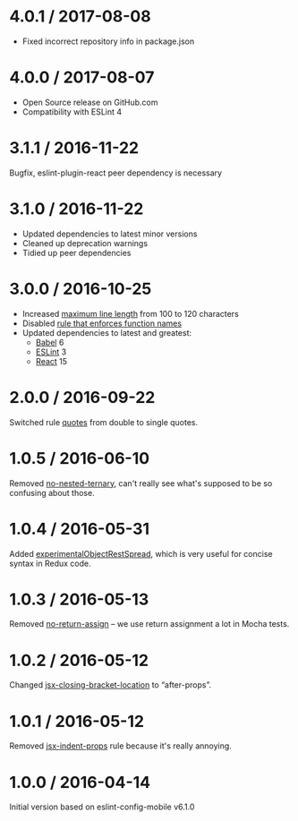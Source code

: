 4.0.1 / 2017-08-08
==================

* Fixed incorrect repository info in package.json

4.0.0 / 2017-08-07
==================

* Open Source release on GitHub.com
* Compatibility with ESLint 4

3.1.1 / 2016-11-22
==================

Bugfix, eslint-plugin-react peer dependency is necessary

3.1.0 / 2016-11-22
==================

* Updated dependencies to latest minor versions
* Cleaned up deprecation warnings
* Tidied up peer dependencies

3.0.0 / 2016-10-25
==================

* Increased [maximum line length](http://eslint.org/docs/rules/max-len) from 100 to 120 characters
* Disabled [rule that enforces function names](http://eslint.org/docs/rules/func-names)
* Updated dependencies to latest and greatest:
  * [Babel](http://babeljs.io/) 6
  * [ESLint](http://eslint.org/) 3
  * [React](https://facebook.github.io/react/) 15

2.0.0 / 2016-09-22
==================

Switched rule [quotes](http://eslint.org/docs/rules/quotes) from double to single quotes.

1.0.5 / 2016-06-10
==================

Removed [no-nested-ternary](http://eslint.org/docs/rules/no-nested-ternary), can't really see what's
supposed to be so confusing about those.

1.0.4 / 2016-05-31
==================

Added [experimentalObjectRestSpread](http://eslint.org/docs/1.0.0/user-guide/configuring), which is
very useful for concise syntax in Redux code.

1.0.3 / 2016-05-13
==================

Removed [no-return-assign](http://eslint.org/docs/rules/no-return-assign) – we use return assignment
a lot in Mocha tests.

1.0.2 / 2016-05-12
==================

Changed [jsx-closing-bracket-location](https://github.com/yannickcr/eslint-plugin-react/blob/master/docs/rules/jsx-closing-bracket-location.md)
to “after-props”.

1.0.1 / 2016-05-12
==================

Removed [jsx-indent-props](https://github.com/yannickcr/eslint-plugin-react/blob/master/docs/rules/jsx-indent-props.md)
rule because it's really annoying.


1.0.0 / 2016-04-14
==================

Initial version based on eslint-config-mobile v6.1.0


